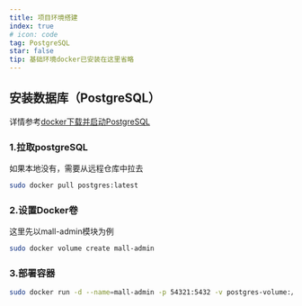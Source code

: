 ```yaml
---
title: 项目环境搭建
index: true
# icon: code
tag: PostgreSQL
star: false
tip: 基础环境docker已安装在这里省略
---
```

## 安装数据库（PostgreSQL）

详情参考[docker下载并启动PostgreSQL](/study/container/docker/1_docker_postgreSQL.md)

### 1.拉取postgreSQL
如果本地没有，需要从远程仓库中拉去 

```sh
sudo docker pull postgres:latest
```

### 2.设置Docker卷
这里先以mall-admin模块为例
```sh
sudo docker volume create mall-admin
```
### 3.部署容器
```sh
sudo docker run -d --name=mall-admin -p 54321:5432 -v postgres-volume:/var/lib/postgresql/mall—admin/data -e POSTGRES_PASSWORD=123456 postgres
```